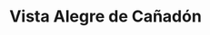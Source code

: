 ---
title: Vista Alegre de Cañadón
url: /vista-alegre-de-canadon/
latitude: 21.082
longitude: -75.773
---